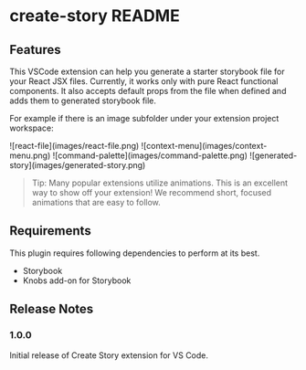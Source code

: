 # create-story README

## Features

This VSCode extension can help you generate a starter storybook file for your React JSX files. Currently, it works only with pure React functional components. It also accepts default props from the file when defined and adds them to generated storybook file.

For example if there is an image subfolder under your extension project workspace:

\!\[react-file\]\(images/react-file.png\)
\!\[context-menu\]\(images/context-menu.png\)
\!\[command-palette\]\(images/command-palette.png\)
\!\[generated-story\]\(images/generated-story.png\)

> Tip: Many popular extensions utilize animations. This is an excellent way to show off your extension! We recommend short, focused animations that are easy to follow.

## Requirements

This plugin requires following dependencies to perform at its best.
* Storybook
* Knobs add-on for Storybook

## Release Notes

### 1.0.0

Initial release of Create Story extension for VS Code.
